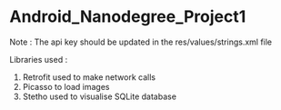 # Android_Nanodegree_Project1 

Note : The api key should be updated in the res/values/strings.xml file

Libraries used :
1. Retrofit used to make network calls
2. Picasso to load images
3. Stetho used to visualise SQLite database

